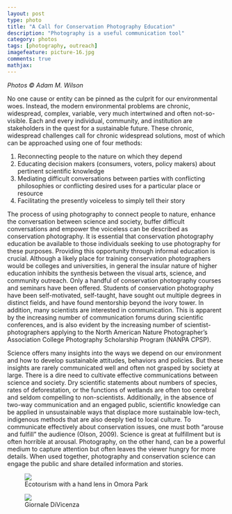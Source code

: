 ```yaml
---
layout: post
type: photo
title: "A Call for Conservation Photography Education"
description: "Photography is a useful communication tool"
category: photos
tags: [photography, outreach]
imagefeature: picture-16.jpg
comments: true
mathjax: 
---
```

 
_Photos © Adam M. Wilson_


No one cause or entity can be pinned as the culprit for our environmental woes. Instead, the modern environmental problems are chronic, widespread, complex, variable, very much intertwined and often not-so-visible. Each and every individual, community, and institution are stakeholders in the quest for a sustainable future. These chronic, widespread challenges call for chronic widespread solutions, most of which can be approached using one of four methods:

1. Reconnecting people to the nature on which they depend
2. Educating decision makers (consumers, voters, policy makers) about pertinent scientific knowledge
3. Mediating difficult conversations between parties with conflicting philosophies or conflicting desired uses for a particular place or resource
4. Facilitating the presently voiceless to simply tell their story


The process of using photography to connect people to nature, enhance the conversation between science and society, buffer difficult conversations and empower the voiceless can be described as conservation photography. It is essential that conservation photography education be available to those individuals seeking to use photography for these purposes. Providing this opportunity through informal education is crucial. Although a likely place for training conservation photographers would be colleges and universities, in general the insular nature of higher education inhibits the synthesis between the visual arts, science, and community outreach. Only a handful of conservation photography courses and seminars have been offered. Students of conservation photography have been self-motivated, self-taught, have sought out multiple degrees in distinct fields, and have found mentorship beyond the ivory tower. In addition, many scientists are interested in communication. This is apparent by the increasing number of communication forums during scientific conferences, and is also evident by the increasing number of scientist-photographers applying to the North American Nature Photographer’s Association College Photography Scholarship Program (NANPA CPSP).


Science offers many insights into the ways we depend on our environment and how to develop sustainable attitudes, behaviors and policies. But these insights are rarely communicated well and often not grasped by society at large. There is a dire need to cultivate effective communications between science and society. Dry scientific statements about numbers of species, rates of deforestation, or the functions of wetlands are often too cerebral and seldom compelling to non-scientists. Additionally, in the absence of two-way communication and an engaged public, scientific knowledge can be applied in unsustainable ways that displace more sustainable low-tech, indigenous methods that are also deeply tied to local culture. To communicate effectively about conservation issues, one must both “arouse and fulfill” the audience (Olson, 2009). Science is great at fulfillment but is often horrible at arousal. Photography, on the other hand, can be a powerful medium to capture attention but often leaves the viewer hungry for more details. When used together, photography and conservation science can engage the public and share detailed information and stories.

<figure class="half">
	<a href="{{ site.url }}/images/galleries/MiniatureForests/OmoraEcoTourism.png"><img src="{{ site.url }}/images/galleries/MiniatureForests/OmoraEcoTourism.png"></a>
	<figcaption>Ecotourism with a hand lens in Omora Park</figcaption>
</figure>
<figure class="third">
	<a href="{{ site.url }}/images/galleries/MiniatureForests/PrensaAustral.png"><img src="{{ site.url }}/images/galleries/MiniatureForests/PrensaAustral.png"></a>
	<figcaption>Giornale DiVicenza </figcaption>
</figure>
